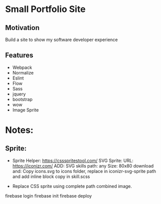 # Small Portfolio Site
## Motivation

Build a site to show my software developer experience

## Features

* Webpack
* Normalize
* Eslint
* Flow
* Sass
* jquery
* bootstrap
* wow
* Image Sprite


# Notes:
## Sprite:

* Sprite Helper: https://cssspritestool.com/
SVG Sprite:
    URL: https://iconizr.com/
    ADD: SVG skills
    path: any
    Size: 80x80
    download and: Copy icons.svg to icons folder, replace  in iconizr-svg-sprite path and add inline block
                    copy in  skill.scss
    
    
* Replace CSS sprite using complete path combined image.

firebase login
firebase init
firebase deploy
